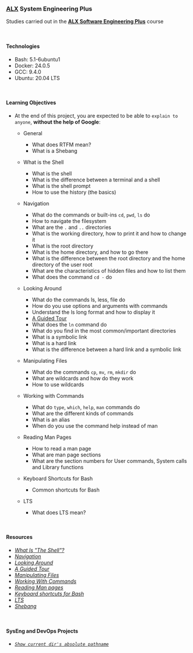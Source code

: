 ### [ALX](https://www.alxafrica.com/) System Engineering Plus

Studies carried out in the **[ALX Software Engineering Plus](https://www.alxafrica.com/software-engineering-plus/)** course

<br />

#### Technologies

* Bash:     5.1-6ubuntu1
* Docker:   24.0.5
* GCC:      9.4.0
* Ubuntu:   20.04 LTS

<br />

#### Learning Objectives

* At the end of this project, you are expected to be able to `explain to anyone`, **without the help of Google**:
    * General
        * What does RTFM mean?
        * What is a Shebang

    * What is the Shell
        * What is the shell
        * What is the difference between a terminal and a shell
        * What is the shell prompt
        * How to use the history (the basics)

    * Navigation
        * What do the commands or built-ins `cd`, `pwd`, `ls` do
        * How to navigate the filesystem
        * What are the `.` and `..` directories
        * What is the working directory, how to print it and how to change it
        * What is the root directory
        * What is the home directory, and how to go there
        * What is the difference between the root directory and the home directory of the user root
        * What are the characteristics of hidden files and how to list them
        * What does the command `cd -` do

    * Looking Around
        * What do the commands ls, less, file do
        * How do you use options and arguments with commands
        * Understand the ls long format and how to display it
        * [A Guided Tour](https://linuxcommand.org/lc3_lts0040.php)
        * What does the `ln` command do
        * What do you find in the most common/important directories
        * What is a symbolic link
        * What is a hard link
        * What is the difference between a hard link and a symbolic link

    * Manipulating Files
        * What do the commands `cp`, `mv`, `rm`, `mkdir` do
        * What are wildcards and how do they work
        * How to use wildcards

    * Working with Commands
        * What do `type`, `which`, `help`, `man` commands do
        * What are the different kinds of commands
        * What is an alias
        * When do you use the command help instead of man

    * Reading Man Pages
        * How to read a man page
        * What are man page sections
        * What are the section numbers for User commands, System calls and Library functions

    * Keyboard Shortcuts for Bash
        * Common shortcuts for Bash

    * LTS
        * What does LTS mean?

<br />

#### Resources

* _[What Is "The Shell"?](https://linuxcommand.org/lc3_lts0010.php)_
* _[Navigation](https://linuxcommand.org/lc3_lts0020.php)_
* _[Looking Around](https://linuxcommand.org/lc3_lts0030.php)_
* _[A Guided Tour](https://linuxcommand.org/lc3_lts0040.php)_
* _[Manipulating Files](https://linuxcommand.org/lc3_lts0050.php)_
* _[Working With Commands](https://linuxcommand.org/lc3_lts0060.php)_
* _[Reading Man pages](https://linuxcommand.org/lc3_man_pages/man1.html)_
* _[Keyboard shortcuts for Bash](https://www.howtogeek.com/181/keyboard-shortcuts-for-bash-command-shell-for-ubuntu-debian-suse-redhat-linux-etc/)_
* _[LTS](https://wiki.ubuntu.com/LTS)_
* _[Shebang](https://en.wikipedia.org/wiki/Shebang_%28Unix%29)_

<br />

#### SysEng and DevOps Projects

* _[`Show current dir's absolute pathname`](0-current_working_directory)_

<br />
